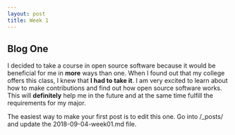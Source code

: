 ```yaml
---
layout: post
title: Week 1
---
```



## Blog One

I decided to take a course in open source software because it would be beneficial for me in **more** ways than one. When I found out that my college offers this class, I knew that **I had to take it**. I am very excited to learn about how to make contributions and find out how open source software works. This will **definitely** help me in the future and at the same time fulfill the requirements for my major. 

The easiest way to make your first post is to edit this one.
Go into /_posts/ and update the 2018-09-04-week01.md file.
